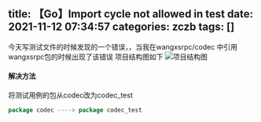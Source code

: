 title: 【Go】Import cycle not allowed in test
date: 2021-11-12 07:34:57
categories: zczb
tags: []
---
  今天写测试文件的时候发现的一个错误，，当我在wangxsrpc/codec 中引用wangxsrpc包的时候出现了该错误
项目结构图如下
![项目结构图](https://wangxblog.oss-cn-hangzhou.aliyuncs.com/usr/uploads/2021/11/2499754333.png)

#### 解决方法
将测试用例的包从codec改为codec_test
```go
package codec ----> package codec_test
```
